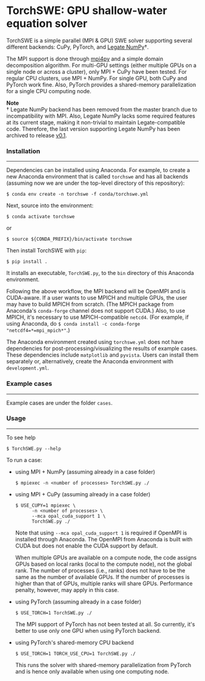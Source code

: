 TorchSWE: GPU shallow-water equation solver
===========================================

TorchSWE is a simple parallel (MPI & GPU) SWE solver supporting several
different backends: CuPy, PyTorch, and
[Legate NumPy](https://github.com/nv-legate/legate.numpy)†.

The MPI support is done through [mpi4py](https://github.com/mpi4py/mpi4py) and a
simple domain decomposition algorithm. For multi-GPU settings (either multiple
GPUs on a single node or across a cluster), only MPI + CuPy have been tested.
For regular CPU clusters, use MPI + NumPy. For single GPU, both CuPy and PyTorch
work fine. Also, PyTorch provides a shared-memory parallelization for a single
CPU computing node.

**Note**  
† Legate NumPy backend has been removed from the master branch due to
incompatibility with MPI. Also, Legate NumPy lacks some required features at its
current stage, making it non-trivial to maintain Legate-compatible code.
Therefore, the last version supporting Legate NumPy has been archived
to release [v0.1](https://github.com/piyueh/TorchSWE/releases/tag/v0.1).

### Installation
----------------

Dependencies can be installed using Anaconda. For example, to create a new
Anaconda environment that is called `torchswe` and has all backends (assuming
now we are under the top-level directory of this repository):
```
$ conda env create -n torchswe -f conda/torchswe.yml
```
Next, source into the environment:
```
$ conda activate torchswe
```
or
```
$ source ${CONDA_PREFIX}/bin/activate torchswe
```
Then install TorchSWE with `pip`:
```
$ pip install .
```
It installs an executable, `TorchSWE.py`, to the `bin` directory of this
Anaconda environment.

Following the above workflow, the MPI backend will be OpenMPI and is
CUDA-aware. If a user wants to use MPICH and multiple GPUs, the user may have
to build MPICH from scratch. (The MPICH package from Anaconda's
`conda-forge` channel does not support CUDA.) Also, to use MPICH, it's necessary
to use MPICH-compatible `netcd4`. (For example, if using Anaconda, do
`$ conda install -c conda-forge "netcdf4=*=mpi_mpich*"`.)

The Anaconda environment created using `torchswe.yml` does not have dependencies
for post-processing/visualizing the results of example cases. These dependencies
include `matplotlib` and `pyvista`. Users can install them separately or,
alternatively, create the Anaconda environment with `development.yml`.

### Example cases
-----------------
Example cases are under the folder `cases`.

### Usage
---------

To see help

```
$ TorchSWE.py --help
```

To run a case:

- using MPI + NumPy (assuming already in a case folder)
  ```
  $ mpiexec -n <number of processes> TorchSWE.py ./
  ```
- using MPI + CuPy (assuming already in a case folder)
  ```
  $ USE_CUPY=1 mpiexec \
        -n <number of processes> \
        --mca opal_cuda_support 1 \
        TorchSWE.py ./
  ```
  Note that using `--mca opal_cuda_support 1` is required if OpenMPI is installed
  through Anaconda. The OpenMPI from Anaconda is built with CUDA but does not
  enable the CUDA support by default.
  
  When multiple GPUs are available on a compute node, the code assigns GPUs based
  on local ranks (local to the compute node), not the global rank. The number of
  processes (i.e., ranks) does not have to be the same as the number of
  available GPUs. If the number of processes is higher than that of GPUs,
  multiple ranks will share GPUs. Performance penalty, however, may apply in
  this case.

- using PyTorch (assuming already in a case folder)
  ```
  $ USE_TORCH=1 TorchSWE.py ./
  ```
  The MPI support of PyTorch has not been tested at all. So currently, it's
  better to use only one GPU when using PyTorch backend.

- using PyTorch's shared-memory CPU backend 
  ```
  $ USE_TORCH=1 TORCH_USE_CPU=1 TorchSWE.py ./
  ```
  This runs the solver with shared-memory parallelization from PyTorch and is
  hence only available when using one computing node.

